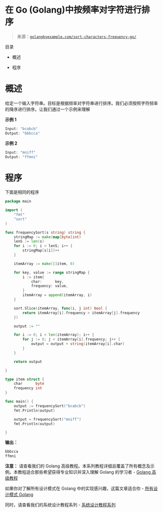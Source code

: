 <!--yml

分类：未分类

日期：2024-10-13 06:51:22

-->

# 在 Go (Golang)中按频率对字符进行排序

> 来源：[`golangbyexample.com/sort-characters-frequency-go/`](https://golangbyexample.com/sort-characters-frequency-go/)

目录

+   概述

+   程序

# **概述**

给定一个输入字符串。目标是根据频率对字符串进行排序。我们必须按照字符频率的降序进行排序。让我们通过一个示例来理解

**示例 1**

```go
Input: "bcabcb"
Output: "bbbcca"
```

**示例 2**

```go
Input: "mniff"
Output: "ffmni"
```

# **程序**

下面是相同的程序

```go
package main

import (
	"fmt"
	"sort"
)

func frequencySort(s string) string {
	stringMap := make(map[byte]int)
	lenS := len(s)
	for i := 0; i < lenS; i++ {
		stringMap[s[i]]++
	}

	itemArray := make([]item, 0)

	for key, value := range stringMap {
		i := item{
			char:      key,
			frequency: value,
		}
		itemArray = append(itemArray, i)
	}

	sort.Slice(itemArray, func(i, j int) bool {
		return itemArray[i].frequency > itemArray[j].frequency
	})

	output := ""

	for i := 0; i < len(itemArray); i++ {
		for j := 0; j < itemArray[i].frequency; j++ {
			output = output + string(itemArray[i].char)
		}
	}

	return output

}

type item struct {
	char      byte
	frequency int
}

func main() {
	output := frequencySort("bcabcb")
	fmt.Println(output)

	output = frequencySort("mniff")
	fmt.Println(output)

}
```

**输出：**

```go
bbbcca
ffmni
```

**注意：** 请查看我们的 Golang 高级教程。本系列教程详细且覆盖了所有概念及示例。本教程适合那些希望获得专业知识并深入理解 Golang 的学习者 - [Golang 高级教程](https://golangbyexample.com/golang-comprehensive-tutorial/)

如果你对了解所有设计模式在 Golang 中的实现感兴趣，这篇文章适合你 - [所有设计模式 Golang](https://golangbyexample.com/all-design-patterns-golang/)

同时，请查看我们的系统设计教程系列 - [系统设计教程系列](https://techbyexample.com/system-design-questions/)


